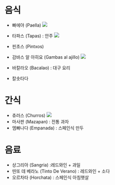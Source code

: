 # 음식
- 빠에야 (Paella)
  <img src="https://cdn.imweb.me/upload/S2017101359e025984d346/7c5de9abb3b3d.jpg"/>

- 타파스 (Tapas) : 안주
  <img src="https://cdn.imweb.me/upload/S2017101359e025984d346/b353a88385988.jpg"/>

- 핀초스 (Pintxos)

- 감바스 알 아히요 (Gambas al ajillo)
  <img src="https://img1.daumcdn.net/thumb/R1280x0/?scode=mtistory2&fname=https%3A%2F%2Fblog.kakaocdn.net%2Fdn%2F08Ev6%2FbtqW8FFFAUW%2Fhdtax29qndBzmjHpW0Yej0%2Fimg.jpg"/>

- 바칼라오 (Bacalao) : 대구 요리
- 칼솟타다


# 간식
- 츄러스 (Churros)
  <img src="https://cdn.imweb.me/upload/S2017101359e025984d346/c78c39f8ebe9d.jpg"/>
- 마사판 (Mazapan) : 전통 과자
- 엠빠나다 (Empanada) : 스페인식 만두


# 음료
- 상그리아 (Sangria) :레드와인 + 과일
- 띤또 데 베라노 (Tinto De Verano) : 레드와인 + 소다
- 오르차타 (Horchata) : 스페인식 아침햇살
